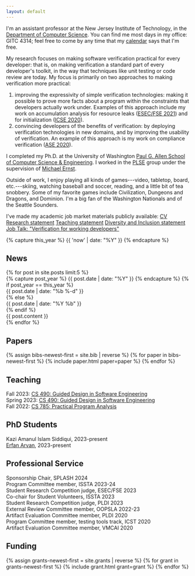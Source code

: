 ```yaml
---
layout: default
---
```


<section id="intro" markdown="1">

I'm an assistant professor at the New Jersey Institute of
Technology, in the [Department of Computer Science](https://cs.njit.edu/).
You can find me most days in my office: GITC 4314; feel free to come by any
time that my [calendar][calendar] says that I'm free.

My research focuses on making software verification practical
for every developer: that is, on making verification a standard part
of every developer's toolkit, in the way that techniques
like unit testing or code review are today. My focus is primarily
on two approaches to making verification more practical:
1. improving the expressivity of simple verification technologies: making
it possible to prove more facts about a program within the constraints
that developers actually work under. Examples of this approach include
my work on accumulation analysis for resource leaks ([ESEC/FSE 2021][rlc])
and for initialization ([ICSE 2020][occ]).
2. convincing developers of the benefits of verification: by deploying
verification technologies in new domains, and by improving the usability
of verification. An example of this approach is my work on
compliance verification ([ASE 2020][cc]).

I completed my Ph.D. at the University of Washington
[Paul G. Allen School of Computer Science & Engineering][allen].
I worked in the [PLSE][] group under the supervision
of [Michael Ernst][mernst].

Outside of work, I enjoy playing all kinds of games---video, tabletop,
board, etc.---skiing, watching baseball and soccer,
reading, and a little bit of tea snobbery.
Some of my favorite games include Civilization, Dungeons and
Dragons, and Dominion. I'm a big fan of the Washington Nationals
and of the Seattle Sounders.

I've made my academic job market materials publicly available:
[CV][]
[Research statement][rs]
[Teaching statement][ts]
[Diversity and Inclusion statement][deis]
[Job Talk: "Verification for working developers"][jt]

[allen]: https://www.cs.washington.edu
[plse]:  http://uwplse.org
[mernst]: https://homes.cs.washington.edu/~mernst/
[cf]: https://checkerframework.org/
[cv]: assets/cv.pdf
[rs]: assets/research_statement.pdf
[ts]: assets/teaching_statement.pdf
[deis]: assets/dei_statement.pdf
[jt]: assets/job_talk.pdf
[rlc]: papers/esec-fse-2021-camera-ready-updated.pdf
[occ]: papers/ICSE2020-camera-ready.pdf
[cc]: papers/ase20-camera-ready.pdf
[calendar]: https://calendar.google.com/calendar/u/0?cid=bWprNzZAbmppdC5lZHU

</section>

{% capture this_year %} {{ 'now' | date: "%Y" }} {% endcapture %}

<section id="news">
  <h2> News </h2>
  {% for post in site.posts limit:5 %}
  <div class="news-item">
    {% capture post_year %} {{ post.date | date: "%Y" }} {% endcapture %}
    {% if post_year == this_year %}
      <div class="date"> {{ post.date | date: "%b&nbsp;%-d" }} </div>
    {% else %}
      <div class="date"> {{ post.date | date: "%Y&nbsp;%b" }} </div>
    {% endif %}
      <div class="content"> {{ post.content }} </div>
    </div>
  {% endfor %}
</section>

<section id="papers">
  <h2> Papers </h2>
  <dl>
    {% assign bibs-newest-first = site.bib | reverse %}
    {% for paper in bibs-newest-first %}
      {% include paper.html paper=paper %}
    {% endfor %}
  </dl>
</section>

<section id="teaching">
  <h2> Teaching </h2>
  Fall 2023: <a href="teaching/cs490-au23/">CS 490: Guided Design in Software Engineering</a><br>
  Spring 2023: <a href="teaching/cs490-sp23/">CS 490: Guided Design in Software Engineering</a><br>
  Fall 2022: <a href="teaching/cs785-au22/index.html">CS 785: Practical Program Analysis</a><br>

</section>

<section id="students">
  <h2> PhD Students </h2>
  Kazi Amanul Islam Siddiqui, 2023-present <br>
  <a href="https://web.njit.edu/~ea442/">Erfan Arvan</a>, 2023-present <br>
</section>

<section id="service">
  <h2> Professional Service </h2>
  Sponsorship Chair, SPLASH 2024 <br>
  Program Committee member, ISSTA 2023-24 <br>
  Student Research Competition judge, ESEC/FSE 2023 <br>
  Co-chair for Student Volunteers, ISSTA 2023 <br>
  Student Research Competition judge, PLDI 2023 <br>
  External Review Committee member, OOPSLA 2022-23 <br>
  Artifact Evaluation Committee member, PLDI 2020 <br>
  Program Committee member, testing tools track, ICST 2020 <br>
  Artifact Evaluation Committee member, VMCAI 2020 <br>
</section>

<section id="funding">
  <h2> Funding </h2>
  <dl>
    {% assign grants-newest-first = site.grants | reverse %}
    {% for grant in grants-newest-first %}
      {% include grant.html grant=grant %}
    {% endfor %}
  </dl>
</section>

